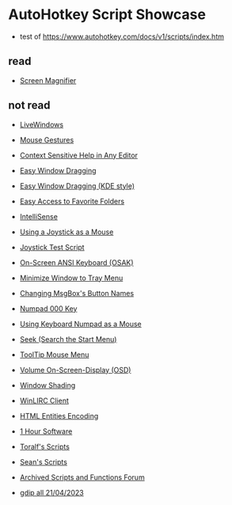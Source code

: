 # AutoHotkey Script Showcase

- test of <https://www.autohotkey.com/docs/v1/scripts/index.htm>

## read

- [Screen Magnifier](https://www.autohotkey.com/docs/v1/scripts/index.htm#Screen_Magnifier)

## not read

- [LiveWindows](https://www.autohotkey.com/docs/v1/scripts/index.htm#LiveWindows)
- [Mouse Gestures](https://www.autohotkey.com/docs/v1/scripts/index.htm#MouseGestures)
- [Context Sensitive Help in Any Editor](https://www.autohotkey.com/docs/v1/scripts/index.htm#ContextSensitiveHelp)
- [Easy Window Dragging](https://www.autohotkey.com/docs/v1/scripts/index.htm#EasyWindowDrag)
- [Easy Window Dragging (KDE style)](https://www.autohotkey.com/docs/v1/scripts/index.htm#EasyWindowDrag_(KDE))
- [Easy Access to Favorite Folders](https://www.autohotkey.com/docs/v1/scripts/index.htm#FavoriteFolders)
- [IntelliSense](https://www.autohotkey.com/docs/v1/scripts/index.htm#IntelliSense)
- [Using a Joystick as a Mouse](https://www.autohotkey.com/docs/v1/scripts/index.htm#JoystickMouse)
- [Joystick Test Script](https://www.autohotkey.com/docs/v1/scripts/index.htm#JoystickTest)
- [On-Screen ANSI Keyboard (OSAK)](https://www.autohotkey.com/docs/v1/scripts/index.htm#KeyboardOnScreen)
- [Minimize Window to Tray Menu](https://www.autohotkey.com/docs/v1/scripts/index.htm#MinimizeToTrayMenu)
- [Changing MsgBox's Button Names](https://www.autohotkey.com/docs/v1/scripts/index.htm#MsgBoxButtonNames)
- [Numpad 000 Key](https://www.autohotkey.com/docs/v1/scripts/index.htm#Numpad000)
- [Using Keyboard Numpad as a Mouse](https://www.autohotkey.com/docs/v1/scripts/index.htm#NumpadMouse)
- [Seek (Search the Start Menu)](https://www.autohotkey.com/docs/v1/scripts/index.htm#Seek_(SearchTheStartMenu))
- [ToolTip Mouse Menu](https://www.autohotkey.com/docs/v1/scripts/index.htm#TooltipMouseMenu)
- [Volume On-Screen-Display (OSD)](https://www.autohotkey.com/docs/v1/scripts/index.htm#VolumeOSD)
- [Window Shading](https://www.autohotkey.com/docs/v1/scripts/index.htm#WindowShading)
- [WinLIRC Client](https://www.autohotkey.com/docs/v1/scripts/index.htm#WinLIRC)
- [HTML Entities Encoding](https://www.autohotkey.com/docs/v1/scripts/index.htm#HTML_Entities_Encoding)
- [1 Hour Software](https://www.autohotkey.com/docs/v1/scripts/index.htm#1_Hour_Software)
- [Toralf's Scripts](https://www.autohotkey.com/docs/v1/scripts/index.htm#Toralf_s_Scripts)
- [Sean's Scripts](https://www.autohotkey.com/docs/v1/scripts/index.htm#Sean_s_Scripts)
- [Archived Scripts and Functions Forum](https://www.autohotkey.com/docs/v1/scripts/index.htm#Scripts_and_Functions_Forum)

- [gdip all 21/04/2023](https://github.com/marius-sucan/AHK-GDIp-Library-Compilation/blob/v1.95/ahk-v1-1/Gdip_All.ahk)
